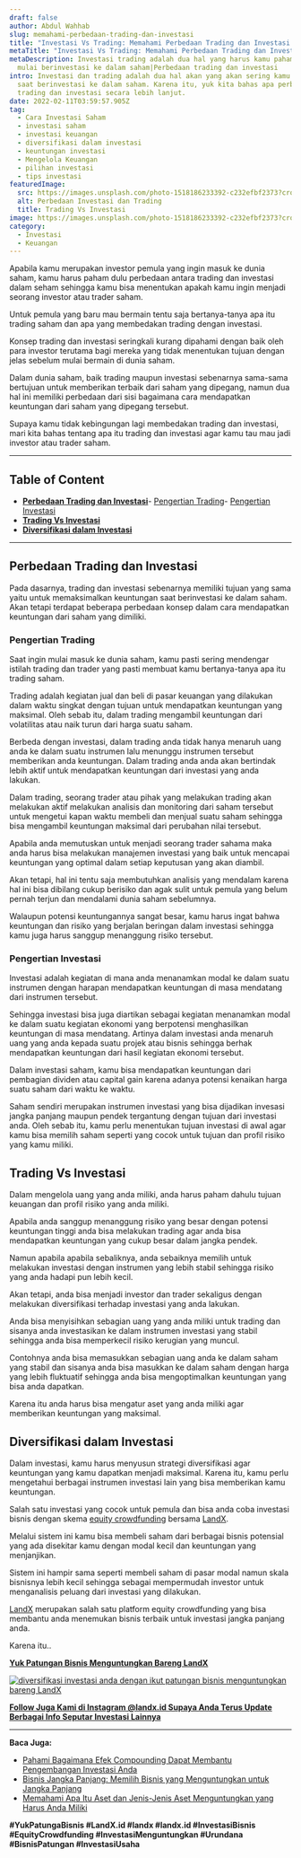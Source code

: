 ```yaml
---
draft: false
author: Abdul Wahhab
slug: memahami-perbedaan-trading-dan-investasi
title: "Investasi Vs Trading: Memahami Perbedaan Trading dan Investasi Saham"
metaTitle: "Investasi Vs Trading: Memahami Perbedaan Trading dan Investasi Saham"
metaDescription: Investasi trading adalah dua hal yang harus kamu pahami saat
  mulai berinvestasi ke dalam saham|Perbedaan trading dan investasi
intro: Investasi dan trading adalah dua hal akan yang akan sering kamu temui
  saat berinvestasi ke dalam saham. Karena itu, yuk kita bahas apa perbedaan
  trading dan investasi secara lebih lanjut.
date: 2022-02-11T03:59:57.905Z
tag:
  - Cara Investasi Saham
  - investasi saham
  - investasi keuangan
  - diversifikasi dalam investasi
  - keuntungan investasi
  - Mengelola Keuangan
  - pilihan investasi
  - tips investasi
featuredImage:
  src: https://images.unsplash.com/photo-1518186233392-c232efbf2373?crop=entropy&cs=tinysrgb&fit=max&fm=jpg&ixid=MnwxMTc3M3wwfDF8c2VhcmNofDM1fHxzdG9ja3xlbnwwfHx8fDE2NDAxNDc3ODU&ixlib=rb-1.2.1&q=80&w=1080
  alt: Perbedaan Investasi dan Trading
  title: Trading Vs Investasi
image: https://images.unsplash.com/photo-1518186233392-c232efbf2373?crop=entropy&cs=tinysrgb&fit=max&fm=jpg&ixid=MnwxMTc3M3wwfDF8c2VhcmNofDM1fHxzdG9ja3xlbnwwfHx8fDE2NDAxNDc3ODU&ixlib=rb-1.2.1&q=80&w=1080
category:
  - Investasi
  - Keuangan
---
```



Apabila kamu merupakan investor pemula yang ingin masuk ke dunia saham, kamu harus paham dulu perbedaan antara trading dan investasi dalam seham sehingga kamu bisa menentukan apakah kamu ingin menjadi seorang investor atau trader saham.

Untuk pemula yang baru mau bermain tentu saja bertanya-tanya apa itu trading saham dan apa yang membedakan trading dengan investasi.

Konsep trading dan investasi seringkali kurang dipahami dengan baik oleh para investor terutama bagi mereka yang tidak menentukan tujuan dengan jelas sebelum mulai bermain di dunia saham.

Dalam dunia saham, baik trading maupun investasi sebenarnya sama-sama bertujuan untuk memberikan terbaik dari saham yang dipegang, namun dua hal ini memiliki perbedaan dari sisi bagaimana cara mendapatkan keuntungan dari saham yang dipegang tersebut.

Supaya kamu tidak kebingungan lagi membedakan trading dan investasi, mari kita bahas tentang apa itu trading dan investasi agar kamu tau mau jadi investor atau trader saham.

---

## Ta**b**le of Content

* **[Perbedaan Trading dan Investasi](#perbedaan-trading-dan-investasi)**- [Pengertian Trading](#pengertian-trading)- [Pengertian Investasi](#pengertian-investasi)
* **[Trading Vs Investasi](#trading-vs-investasi)**
* **[Diversifikasi dalam Investasi](#diversifikasi-dalam-investasi)**

---

## Perbedaan Trading dan Investasi

Pada dasarnya, trading dan investasi sebenarnya memiliki tujuan yang sama yaitu untuk memaksimalkan keuntungan saat berinvestasi ke dalam saham. Akan tetapi terdapat beberapa perbedaan konsep dalam cara mendapatkan keuntungan dari saham yang dimiliki.

### Pengertian Trading

Saat ingin mulai masuk ke dunia saham, kamu pasti sering mendengar istilah trading dan trader yang pasti membuat kamu bertanya-tanya apa itu trading saham.

Trading adalah kegiatan jual dan beli di pasar keuangan yang dilakukan dalam waktu singkat dengan tujuan untuk mendapatkan keuntungan yang maksimal. Oleh sebab itu, dalam trading mengambil keuntungan dari volatilitas atau naik turun dari harga suatu saham.

Berbeda dengan investasi, dalam trading anda tidak hanya menaruh uang anda ke dalam suatu instrumen lalu menunggu instrumen tersebut memberikan anda keuntungan. Dalam trading anda anda akan bertindak lebih aktif untuk mendapatkan keuntungan dari investasi yang anda lakukan.

Dalam trading, seorang trader atau pihak yang melakukan trading akan melakukan aktif melakukan analisis dan monitoring dari saham tersebut untuk mengetui kapan waktu membeli dan menjual suatu saham sehingga bisa mengambil keuntungan maksimal dari perubahan nilai tersebut.

Apabila anda memutuskan untuk menjadi seorang trader sahama maka anda harus bisa melakukan manajemen investasi yang baik untuk mencapai keuntungan yang optimal dalam setiap keputusan yang akan diambil.

Akan tetapi, hal ini tentu saja membutuhkan analisis yang mendalam karena hal ini bisa dibilang cukup berisiko dan agak sulit untuk pemula yang belum pernah terjun dan mendalami dunia saham sebelumnya.

Walaupun potensi keuntungannya sangat besar, kamu harus ingat bahwa keuntungan dan risiko yang berjalan beringan dalam investasi sehingga kamu juga harus sanggup menanggung risiko tersebut.

### Pengertian Investasi

Investasi adalah kegiatan di mana anda menanamkan modal ke dalam suatu instrumen dengan harapan mendapatkan keuntungan di masa mendatang dari instrumen tersebut.

Sehingga investasi bisa juga diartikan sebagai kegiatan menanamkan modal ke dalam suatu kegiatan ekonomi yang berpotensi menghasilkan keuntungan di masa mendatang. Artinya dalam investasi anda menaruh uang yang anda kepada suatu projek atau bisnis sehingga berhak mendapatkan keuntungan dari hasil kegiatan ekonomi tersebut.

Dalam investasi saham, kamu bisa mendapatkan keuntungan dari pembagian dividen atau capital gain karena adanya potensi kenaikan harga suatu saham dari waktu ke waktu.

Saham sendiri merupakan instrumen investasi yang bisa dijadikan invesasi jangka panjang maupun pendek tergantung dengan tujuan dari investasi anda. Oleh sebab itu, kamu perlu menentukan tujuan investasi di awal agar kamu bisa memilih saham seperti yang cocok untuk tujuan dan profil risiko yang kamu miliki.

## **Trading Vs Investasi**

Dalam mengelola uang yang anda miliki, anda harus paham dahulu tujuan keuangan dan profil risiko yang anda miliki.

Apabila anda sanggup menanggung risiko yang besar dengan potensi keuntungan tinggi anda bisa melakukan trading agar anda bisa mendapatkan keuntungan yang cukup besar dalam jangka pendek.

Namun apabila apabila sebaliknya, anda sebaiknya memilih untuk melakukan investasi dengan instrumen yang lebih stabil sehingga risiko yang anda hadapi pun lebih kecil.

Akan tetapi, anda bisa menjadi investor dan trader sekaligus dengan melakukan diversifikasi terhadap investasi yang anda lakukan.

Anda bisa menyisihkan sebagian uang yang anda miliki untuk trading dan sisanya anda investasikan ke dalam instrumen investasi yang stabil sehingga anda bisa memperkecil risiko kerugian yang muncul.

Contohnya anda bisa memasukkan sebagian uang anda ke dalam saham yang stabil dan sisanya anda bisa masukkan ke dalam saham dengan harga yang lebih fluktuatif sehingga anda bisa mengoptimalkan keuntungan yang bisa anda dapatkan.

Karena itu anda harus bisa mengatur aset yang anda miliki agar memberikan keuntungan yang maksimal.

## Diversifikasi dalam Investasi

Dalam investasi, kamu harus menyusun strategi diversifikasi agar keuntungan yang kamu dapatkan menjadi maksimal. Karena itu, kamu perlu mengetahui berbagai instrumen investasi lain yang bisa memberikan kamu keuntungan.

Salah satu investasi yang cocok untuk pemula dan bisa anda coba investasi bisnis dengan skema [equity crowdfunding](https://landx.id/) bersama [LandX](https://landx.id/).

Melalui sistem ini kamu bisa membeli saham dari berbagai bisnis potensial yang ada disekitar kamu dengan modal kecil dan keuntungan yang menjanjikan.

Sistem ini hampir sama seperti membeli saham di pasar modal namun skala bisnisnya lebih kecil sehingga sebagai mempermudah investor untuk menganalisis peluang dari investasi yang dilakukan.

[LandX](https://landx.id/) merupakan salah satu platform equity crowdfunding yang bisa membantu anda menemukan bisnis terbaik untuk investasi jangka panjang anda.

Karena itu..

**[Yuk Patungan Bisnis Menguntungkan Bareng LandX](https://landx.id/project/)**

[![diversifikasi investasi anda dengan ikut patungan bisnis menguntungkan bareng LandX](https://accountgram-production.sfo2.cdn.digitaloceanspaces.com/landx_ghost/2021/10/patungan-bisnis-menguntungkan-bareng-landx-4.png)](https://landx.id/project/)

[**Follow Juga Kami di Instagram @landx.id Supaya Anda Terus Update Berbagai Info Seputar Investasi Lainnya**](https://instagram.com/landx.id?utm_medium=copy_link)

---

**Baca Juga:**

* [Pahami Bagaimana Efek Compounding Dapat Membantu Pengembangan Investasi Anda](https://landx.id/blog/pahami-bagaimana-efek-compounding-dapat-membantu-pengembangan-investasi-anda/)
* [Bisnis Jangka Panjang: Memilih Bisnis yang Menguntungkan untuk Jangka Panjang](https://landx.id/blog/bisnis-menguntungkan-jangka-panjang/)
* [Memahami Apa Itu Aset dan Jenis-Jenis Aset Menguntungkan yang Harus Anda Miliki](https://landx.id/blog/aset-adalah-memahami-jenis-jenis-dan-apa-itu-aset/)

**#YukPatungaBisnis  #LandX.id    #landx         #landx.id    #InvestasiBisnis    #EquityCrowdfunding    #InvestasiMenguntungkan    #Urundana    #BisnisPatungan    #InvestasiUsaha**

